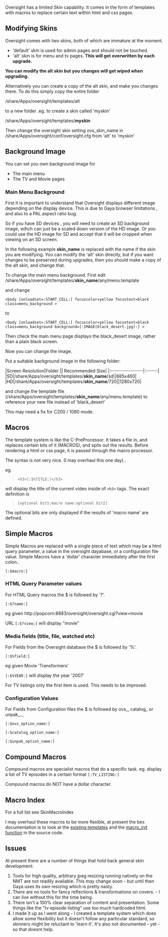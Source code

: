 Oversight has a limited Skin capability.
It comes in the form of templates with macros to replace certain text within html and css pages.



## Modifying Skins ##

Oversight comes with two skins, both of which are immature at the moment.

  * 'default' skin is used for admin pages and should not be touched.
  * 'alt' skin is for menu and tv pages. **This will get overwritten by each upgrade.**

**You can modify the alt skin but you changes will get wiped when upgrading.**

Alternatively you can create a copy of the alt skin, and make you changes there.
To do this simply copy the entire folder

/share/Apps/oversight/templates/alt

to a new folder .eg. to create a skin called 'myskin'

/share/Apps/oversight/templates/**myskin**

Then change the oversight skin setting ovs\_skin\_name in /share/Apps/oversight/conf/oversight.cfg from 'alt' to 'myskin'


## Background Image ##

You can set you own background image for
  * The main menu
  * The TV and Movie pages

### Main Menu Background ###

First it is important to understand that Oversight displays different image depending on the display device. This is due to Gaya browser limitations , and also to a PAL aspect ratio bug.

So if you have SD devices , you will need to create an SD background image, wihch can just be a scaled down version of the HD image. Or you could use the HD image for SD and accept that it will be cropped when viewing on an SD screen.

In the following example **skin\_name** is replaced with the name if the skin you are modifying. You can modify the 'alt' skin directly, but if you want changes to be preserved during upgrades, then you should make a copy of the alt skin, and change that.


To change the main menu background. First edit
/share/Apps/oversight/templates/**skin\_name**/any/menu.template

and change
```
<body [onloadset=:START_CELL:] focuscolor=yellow focustext=black class=menu_background >
```

to
```
<body [onloadset=:START_CELL:] focuscolor=yellow focustext=black class=menu_background background=[:IMAGE(black_desert.jpg):] >
```

Then check the main menu page displays the black\_desert image, rather than a plain black screen.

Now you can change the image.

Put a suitable background image in the following folder:

|Screen Resolution|Folder || Recommended Size|
|:----------------|:------|
|SD|/share/Apps/oversight/templates/**skin\_name**/sd||685x460|
|HD|/share/Apps/oversight/templates/**skin\_name**/720||1280x720|

and change the template file (/share/Apps/oversight/templates/**skin\_name**/any/menu.template) to reference your new file instead of 'black\_desert'

This may need a fix for C200 / 1080 mode.


## Macros ##

The template system is like the C-PreProcessor. It takes a file in, and replaces certain bits of it (MACROS), and spits out the results. Before rendering a html or css page, it is passed through the macro processor.

The syntax is not very nice. (I may overhaul this one day)..

eg.
> `<h3>[:$%TITLE:]</h3>`

will display the title of the current video inside of `<h3>` tags. The exact definition is

> `[optional bit1:macro name:optional bit2]`

The optional bits are only displayed if the results of 'macro name' are defined.


## Simple Macros ##

Simple Macros are replaced with a single piece of text which may be a html query parameter, a value in the oversight dayabase, or a configuration file value. Simple Macros have a 'dollar' character immediately after the first colon..

`[:$macro:]`

### HTML Query Parameter values ###

For HTML Query macros the $ is followed by '?'.

`[:$?name:]`

eg given http://popcorn:8883/oversight/oversight.cgi?view=movie

URL `[:$?view;]` will display "movie"

### Media fields (title, file, watched etc) ###

For Fields from the Oversight database the $ is followed by '%'.

`[:$%field:]`

eg given Movie 'Transformers'

`[:$%YEAR:]` will display the year '2007'

For TV listings only the first item is used. This needs to be improved.

### Configuration Values ###


For Fields from Configuration files the $ is followed by ovs_, catalog_ or unpak_._

`[:$ovs_option_name:]`

`[:$catalog_option_name:]`

`[:$unpak_option_name:]`

## Compound Macros ##

Compound macros are specialist macros that do a specific task. eg. display a list of TV episodes in a certain format `[:TV_LISTING:]`

Compound macros do NOT have a dollar character.

## Macro Index ##

For a full list see SkinMacroIndex

I may overhaul these macros to be more flexible, at present the bes documentation is to look at the [existing templates](http://code.google.com/p/oversight/source/browse/#svn/trunk/templates/default/any) and the [macro\_init function](http://code.google.com/p/oversight/source/browse/trunk/src/macro.c) in the source code.

## Issues ##

At present there are a number of things that hold back general skin development:

  1. Tools for high quality, arbitrary  jpeg resizing running natively on the NMT are not readily available. This may change soon - but until then Gaya uses its own resizing which is pretty nasty.
  1. There are no tools for fancy reflections & transformations on covers. - I can live without this for the time being.
  1. There isn't a 100% clear separation of content and presentation. Some things like the "tv episode listing" use too much hardcoded html.
  1. I made it up as I went along - I created a template system which does allow some flexibility but it doesn't follow any particular standard, so skinners might be reluctant to 'learn it'. It's also not documented - yet - so that doesnt help.